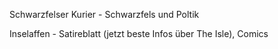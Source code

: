 Schwarzfelser Kurier - Schwarzfels und Poltik

Inselaffen - Satireblatt (jetzt beste Infos über The Isle), Comics
